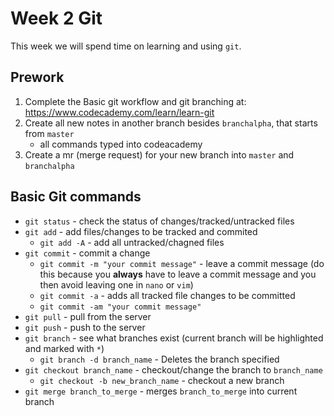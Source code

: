 # Week 2 Git

This week we will spend time on learning and using `git`. 

## Prework

1. Complete the Basic git workflow and git branching at: https://www.codecademy.com/learn/learn-git
2. Create all new notes in another branch besides `branchalpha`, that starts from `master`
    * all commands typed into codeacademy
3. Create a mr (merge request) for your new branch into `master` and `branchalpha`

## Basic Git commands

* `git status` - check the status of changes/tracked/untracked files
* `git add` - add files/changes to be tracked and commited
    - `git add -A` - add all untracked/chagned files
* `git commit` - commit a change
    - `git commit -m "your commit message"` - leave a commit message (do this because you **always** have to leave a commit message and you then avoid leaving one in `nano` or `vim`)
    - `git commit -a` - adds all tracked file changes to be committed
    - `git commit -am "your commit message"`
* `git pull` - pull from the server
* `git push` - push to the server
* `git branch` - see what branches exist (current branch will be highlighted and marked with `*`)
	- `git branch -d branch_name` - Deletes the branch specified
* `git checkout branch_name` - checkout/change the branch to `branch_name`
    - `git checkout -b new_branch_name` - checkout a new branch
* `git merge branch_to_merge` - merges `branch_to_merge` into current branch
